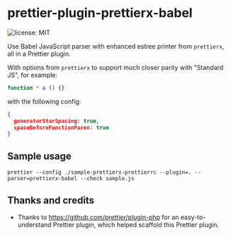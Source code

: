 # prettier-plugin-prettierx-babel

![license: MIT](https://img.shields.io/badge/license-MIT-green)

Use Babel JavaScript parser with enhanced estree printer from `prettierx`,
all in a Prettier plugin.

With options from `prettierx` to support much closer parity with "Standard JS",
for example:

```js
function * a () {}
```

with the following config:

```json
{
  generatorStarSpacing: true,
  spaceBeforeFunctionParen: true
}
```

## Sample usage

```
prettier --config ./sample-prettierx-prettierrc --plugin=. --parser=prettierx-babel --check sample.js
```

## Thanks and credits

- Thanks to https://github.com/prettier/plugin-php for an easy-to-understand Prettier plugin,
  which helped scaffold this Prettier plugin.
